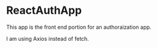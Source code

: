 # ReactAuthApp

This app is the front end portion for an authoraization app. 

I am using Axios instead of fetch. 



